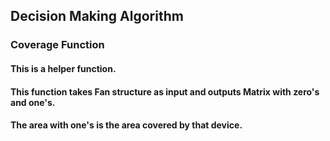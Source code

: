 ## Decision Making Algorithm
### Coverage Function
#### This is a helper function.
#### This function takes Fan structure as input and outputs Matrix with zero's and one's. 
#### The area with one's is the area covered by that device. 